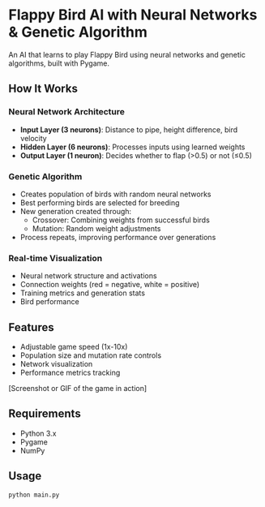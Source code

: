 # Flappy Bird AI with Neural Networks & Genetic Algorithm

An AI that learns to play Flappy Bird using neural networks and genetic algorithms, built with Pygame.

## How It Works

### Neural Network Architecture
- **Input Layer (3 neurons)**: Distance to pipe, height difference, bird velocity
- **Hidden Layer (6 neurons)**: Processes inputs using learned weights
- **Output Layer (1 neuron)**: Decides whether to flap (>0.5) or not (≤0.5)

### Genetic Algorithm
- Creates population of birds with random neural networks
- Best performing birds are selected for breeding
- New generation created through:
  - Crossover: Combining weights from successful birds
  - Mutation: Random weight adjustments
- Process repeats, improving performance over generations

### Real-time Visualization
- Neural network structure and activations
- Connection weights (red = negative, white = positive)
- Training metrics and generation stats
- Bird performance

## Features
- Adjustable game speed (1x-10x)
- Population size and mutation rate controls
- Network visualization
- Performance metrics tracking

[Screenshot or GIF of the game in action]

## Requirements
- Python 3.x
- Pygame
- NumPy

## Usage
```bash
python main.py
```
